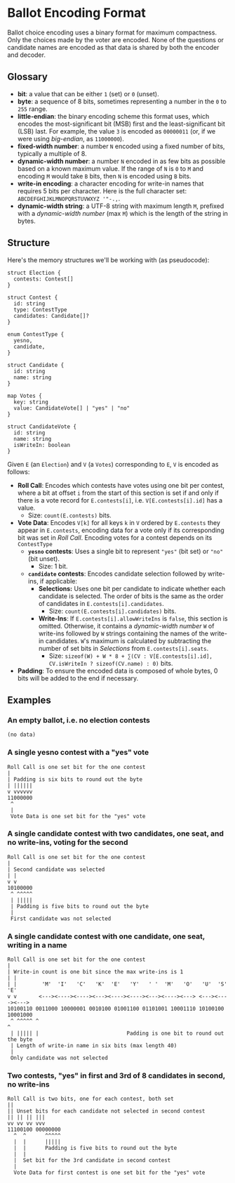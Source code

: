 # Ballot Encoding Format

Ballot choice encoding uses a binary format for maximum compactness. Only the
choices made by the voter are encoded. None of the questions or candidate names
are encoded as that data is shared by both the encoder and decoder.

## Glossary

- **bit**: a value that can be either `1` (set) or `0` (unset).
- **byte**: a sequence of 8 bits, sometimes representing a number in the `0` to
  `255` range.
- **little-endian**: the binary encoding scheme this format uses, which encodes
  the most-significant bit (MSB) first and the least-significant bit (LSB) last.
  For example, the value `3` is encoded as `00000011` (or, if we were using
  _big-endian_, as `11000000`).
- **fixed-width number**: a number `N` encoded using a fixed number of bits,
  typically a multiple of 8.
- **dynamic-width number**: a number `N` encoded in as few bits as possible
  based on a known maximum value. If the range of `N` is `0` to `M` and encoding
  `M` would take `B` bits, then `N` is encoded using `B` bits.
- **write-in encoding**: a character encoding for write-in names that requires 5
  bits per character. Here is the full character set:
  `ABCDEFGHIJKLMNOPQRSTUVWXYZ '"-.,`.
- **dynamic-width string**: a UTF-8 string with maximum length `M`, prefixed
  with a _dynamic-width number_ (max `M`) which is the length of the string in
  bytes.

## Structure

Here's the memory structures we'll be working with (as pseudocode):

```
struct Election {
  contests: Contest[]
}

struct Contest {
  id: string
  type: ContestType
  candidates: Candidate[]?
}

enum ContestType {
  yesno,
  candidate,
}

struct Candidate {
  id: string
  name: string
}

map Votes {
  key: string
  value: CandidateVote[] | "yes" | "no"
}

struct CandidateVote {
  id: string
  name: string
  isWriteIn: boolean
}
```

Given `E` (an `Election`) and `V` (a `Votes`) corresponding to `E`, `V` is
encoded as follows:

- **Roll Call**: Encodes which contests have votes using one bit per contest,
  where a bit at offset `i` from the start of this section is set if and only if
  there is a vote record for `E.contests[i]`, i.e. `V[E.contests[i].id]` has a
  value.
  - Size: `count(E.contests)` bits.
- **Vote Data**: Encodes `V[k]` for all keys `k` in `V` ordered by `E.contests`
  they appear in `E.contests`, encoding data for a vote only if its
  corresponding bit was set in _Roll Call_. Encoding votes for a contest depends
  on its `ContestType`
  - **`yesno` contests**: Uses a single bit to represent `"yes"` (bit set) or
    `"no"` (bit unset).
    - Size: 1 bit.
  - **`candidate` contests**: Encodes candidate selection followed by write-ins,
    if applicable:
    - **Selections:** Uses one bit per candidate to indicate whether each
      candidate is selected. The order of bits is the same as the order of
      candidates in `E.contests[i].candidates`.
      - Size: `count(E.contests[i].candidates)` bits.
    - **Write-Ins**: If `E.contests[i].allowWriteIns` is `false`, this section
      is omitted. Otherwise, it contains a _dynamic-width number_ `W` of
      write-ins followed by `W` strings containing the names of the write-in
      candidates. `W`'s maximum is calculated by subtracting the number of set
      bits in _Selections_ from `E.contests[i].seats`.
      - Size:
        `sizeof(W) + W * 8 + ∑(CV : V[E.contests[i].id], CV.isWriteIn ? sizeof(CV.name) : 0)`
        bits.
- **Padding**: To ensure the encoded data is composed of whole bytes, 0 bits
  will be added to the end if necessary.

## Examples

### An empty ballot, i.e. no election contests

```
(no data)
```

### A single yesno contest with a "yes" vote

```
Roll Call is one set bit for the one contest
|
| Padding is six bits to round out the byte
| ||||||
v vvvvvv
11000000
 ^
 |
 Vote Data is one set bit for the "yes" vote
```

### A single candidate contest with two candidates, one seat, and no write-ins, voting for the second

```
Roll Call is one set bit for the one contest
|
| Second candidate was selected
| |
v v
10100000
 ^ ^^^^^
 | |||||
 | Padding is five bits to round out the byte
 |
 First candidate was not selected
```

### A single candidate contest with one candidate, one seat, writing in a name

```
Roll Call is one set bit for the one contest
|
| Write-in count is one bit since the max write-ins is 1
| |
| |        'M'  'I'   'C'   'K'  'E'   'Y'   ' '  'M'   'O'   'U'  'S'   'E'
v v       <---><----><----><---><----><----><---><----><---> <---><----><--->
10100110 0011000 10000001 0010100 01001100 01101001 10001110 10100100 10001000
 ^ ^^^^^ ^                                                                   ^
 | ||||| |                            Padding is one bit to round out the byte
 | Length of write-in name in six bits (max length 40)
 |
 Only candidate was not selected
```

### Two contests, "yes" in first and 3rd of 8 candidates in second, no write-ins

```
Roll Call is two bits, one for each contest, both set
||
|| Unset bits for each candidate not selected in second contest
|| || || |||
vv vv vv vvv
11100100 00000000
  ^  ^      ^^^^^
  |  |      |||||
  |  |      Padding is five bits to round out the byte
  |  |
  |  Set bit for the 3rd candidate in second contest
  |
  Vote Data for first contest is one set bit for the "yes" vote
```
